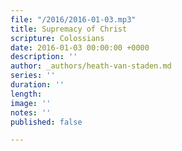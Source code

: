 ```yaml
---
file: "/2016/2016-01-03.mp3"
title: Supremacy of Christ
scripture: Colossians
date: 2016-01-03 00:00:00 +0000
description: ''
author: _authors/heath-van-staden.md
series: ''
duration: ''
length: 
image: ''
notes: ''
published: false

---
```

